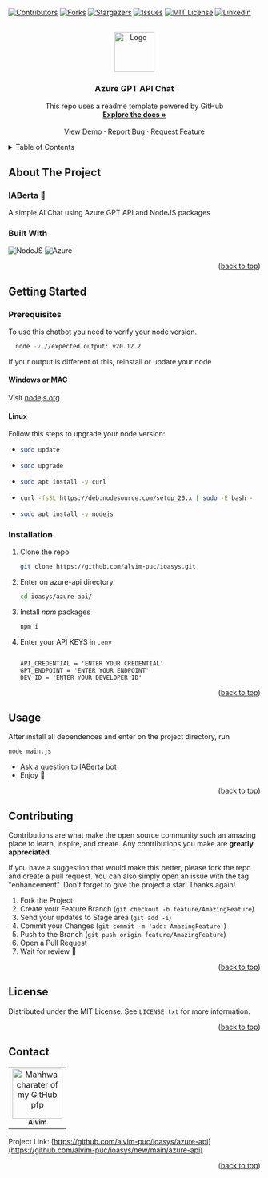 <!-- Improved compatibility of back to top link: See: https://github.com/othneildrew/Best-README-Template/pull/73 -->
<a name="readme-top"></a>
<!--
*** Thanks for checking out the Best-README-Template. If you have a suggestion
*** that would make this better, please fork the repo and create a pull request
*** or simply open an issue with the tag "enhancement".
*** Don't forget to give the project a star!
*** Thanks again! Now go create something AMAZING! :D
-->



<!-- PROJECT SHIELDS -->
<!--
*** I'm using markdown "reference style" links for readability.
*** Reference links are enclosed in brackets [ ] instead of parentheses ( ).
*** See the bottom of this document for the declaration of the reference variables
*** for contributors-url, forks-url, etc. This is an optional, concise syntax you may use.
*** https://www.markdownguide.org/basic-syntax/#reference-style-links
-->
[![Contributors][contributors-shield]][contributors-url]
[![Forks][forks-shield]][forks-url]
[![Stargazers][stars-shield]][stars-url]
[![Issues][issues-shield]][issues-url]
[![MIT License][license-shield]][license-url]
[![LinkedIn][linkedin-shield]][linkedin-url]



<!-- PROJECT LOGO -->
<br />
<div align="center">
  <a href="https://github.com/othneildrew/Best-README-Template">
    <img src="https://azure.microsoft.com/svghandler/azure-maps/?width=600&height=315" alt="Logo" height="80">
  </a>

  <h3 align="center">Azure GPT API Chat</h3>

  <p align="center">
    This repo uses a readme template powered by GitHub
    <br />
    <a href="https://github.com/othneildrew/Best-README-Template"><strong>Explore the docs »</strong></a>
    <br />
    <br />
    <a href="https://github.com/othneildrew/Best-README-Template">View Demo</a>
    ·
    <a href="https://github.com/othneildrew/Best-README-Template/issues/new?labels=bug&template=bug-report---.md">Report Bug</a>
    ·
    <a href="https://github.com/othneildrew/Best-README-Template/issues/new?labels=enhancement&template=feature-request---.md">Request Feature</a>
  </p>
</div>



<!-- TABLE OF CONTENTS -->
<details>
  <summary>Table of Contents</summary>
  <ol>
    <li>
      <a href="#about-the-project">About The Project</a>
      <ul>
        <li><a href="#built-with">Built With</a></li>
      </ul>
    </li>
    <li>
      <a href="#getting-started">Getting Started</a>
      <ul>
        <li><a href="#prerequisites">Prerequisites</a></li>
        <li><a href="#installation">Installation</a></li>
      </ul>
    </li>
    <li><a href="#usage">Usage</a></li>
    <li><a href="#roadmap">Roadmap</a></li>
    <li><a href="#contributing">Contributing</a></li>
    <li><a href="#license">License</a></li>
    <li><a href="#contact">Contact</a></li>
    <li><a href="#acknowledgments">Acknowledgments</a></li>
  </ol>
</details>



<!-- ABOUT THE PROJECT -->
## About The Project

### IABerta :robot:

A simple AI Chat using Azure GPT API and NodeJS packages


### Built With

![NodeJS](https://img.shields.io/badge/node.js-6DA55F?style=for-the-badge&logo=node.js&logoColor=white)
![Azure](https://img.shields.io/badge/azure-%230072C6.svg?style=for-the-badge&logo=microsoftazure&logoColor=white)

<p align="right">(<a href="#readme-top">back to top</a>)</p>



<!-- GETTING STARTED -->
## Getting Started

### Prerequisites

To use this chatbot you need to verify your node version.
```sh
  node -v //expected output: v20.12.2 
```
If your output is different of this, reinstall or update your node

#### Windows or MAC
Visit [nodejs.org](https://https://nodejs.org/en)

#### Linux
Follow this steps to upgrade your node version:
* ```sh
  sudo update
  ```
* ```sh
  sudo upgrade
  ```
* ```sh
  sudo apt install -y curl
  ```
* ```sh
  curl -fsSL https://deb.nodesource.com/setup_20.x | sudo -E bash -
  ```
* ```sh
  sudo apt install -y nodejs
  ```

### Installation

1. Clone the repo
   ```sh
   git clone https://github.com/alvim-puc/ioasys.git
   ```
2. Enter on azure-api directory
   ```sh
   cd ioasys/azure-api/
   ```
3. Install *npm* packages
   ```sh
   npm i
   ```
4. Enter your API KEYS in `.env`
   ```env
   
   API_CREDENTIAL = 'ENTER YOUR CREDENTIAL'
   GPT_ENDPOINT = 'ENTER YOUR ENDPOINT'
   DEV_ID = 'ENTER YOUR DEVELOPER ID'
   ```

<p align="right">(<a href="#readme-top">back to top</a>)</p>



<!-- USAGE EXAMPLES -->
## Usage

After install all dependences and enter on the project directory, run
```sh
node main.js
```
- Ask a question to IABerta bot
- Enjoy 🤙

<p align="right">(<a href="#readme-top">back to top</a>)</p>



<!-- CONTRIBUTING -->
## Contributing

Contributions are what make the open source community such an amazing place to learn, inspire, and create. Any contributions you make are **greatly appreciated**.

If you have a suggestion that would make this better, please fork the repo and create a pull request. You can also simply open an issue with the tag "enhancement".
Don't forget to give the project a star! Thanks again!

1. Fork the Project
2. Create your Feature Branch (`git checkout -b feature/AmazingFeature`)
3. Send your updates to Stage area (`git add -i`)
4. Commit your Changes (`git commit -m 'add: AmazingFeature'`)
5. Push to the Branch (`git push origin feature/AmazingFeature`)
6. Open a Pull Request
7. Wait for review :open_hands:

<p align="right">(<a href="#readme-top">back to top</a>)</p>



<!-- LICENSE -->
## License

Distributed under the MIT License. See `LICENSE.txt` for more information.

<p align="right">(<a href="#readme-top">back to top</a>)</p>



<!-- CONTACT -->
## Contact

<table>
  <tr>
    <td align="center">
      <a href="https://alvimdev.github.io/alvimdev/portifolio/">
        <img src="https://i.pinimg.com/236x/23/ec/9e/23ec9edddafdfc8e3b2c50932f249ee0.jpg" width="100px;" alt="Manhwa charater of my GitHub pfp"/><br>
        <sub>
          <b>Alvim</b>
        </sub>
      </a>
    </td>
  </tr>
</table>

Project Link: [https://github.com/alvim-puc/ioasys/azure-api](https://github.com/alvim-puc/ioasys/new/main/azure-api)

<p align="right">(<a href="#readme-top">back to top</a>)</p>




<!-- MARKDOWN LINKS & IMAGES -->
<!-- https://www.markdownguide.org/basic-syntax/#reference-style-links -->
[contributors-shield]: https://img.shields.io/github/contributors/alvim-puc/ioasys.svg?style=for-the-badge
[contributors-url]: https://github.com/alvim-puc/ioasys/graphs/contributors
[forks-shield]: https://img.shields.io/github/forks/alvim-puc/ioasys.svg?style=for-the-badge
[forks-url]: https://github.com/alvim-puc/ioasys/network/members
[stars-shield]: https://img.shields.io/github/stars/alvim-puc/ioasys.svg?style=for-the-badge
[stars-url]: https://github.com/alvim-puc/ioasys/stargazers
[issues-shield]: https://img.shields.io/github/issues/alvim-puc/ioasys.svg?style=for-the-badge
[issues-url]: https://github.com/alvim-puc/ioasys/issues
[license-shield]: https://img.shields.io/github/license/alvim-puc/ioasys.svg?style=for-the-badge
[license-url]: https://github.com/alvim-puc/ioasys/azure-api/LICENSE
[linkedin-shield]: https://img.shields.io/badge/-LinkedIn-black.svg?style=for-the-badge&logo=linkedin&colorB=555
[linkedin-url]: https://linkedin.com/in/bernardo-alvim
